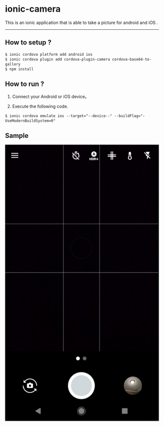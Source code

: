 # ionic-camera
This is an ionic application that is able to take a picture for android and iOS .

---

## How to setup ?

```:bash
$ ionic cordova platform add android ios
$ ionic cordova plugin add cordova-plugin-camera cordova-base64-to-gallery
$ npm install
```


## How to run ?

1. Connect your Android or iOS device。

2. Execute the following code.

```:bash
$ ionic cordova emulate ios --target="--device--" --buildFlag="-UseModernBuildSystem=0"
```

## Sample

![](./img/sample.png)

